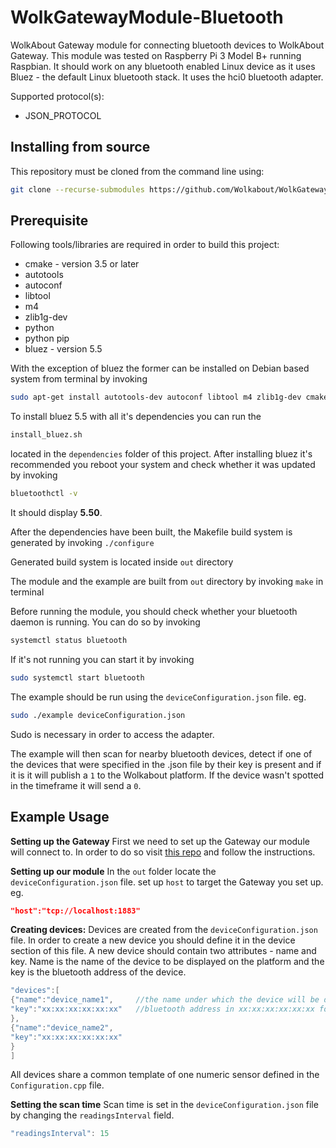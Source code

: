 # WolkGatewayModule-Bluetooth
WolkAbout Gateway module for connecting bluetooth devices to WolkAbout Gateway.
This module was tested on Raspberry Pi 3 Model B+ running Raspbian.
It should work on any bluetooth enabled Linux device as it uses Bluez - the default Linux bluetooth stack. It uses the hci0 bluetooth adapter.

Supported protocol(s):
* JSON_PROTOCOL

Installing from source
----------------------

This repository must be cloned from the command line using:
```sh
git clone --recurse-submodules https://github.com/Wolkabout/WolkGatewayModule-Bluetooth.git
```

Prerequisite
------
Following tools/libraries are required in order to build this project:

* cmake - version 3.5 or later
* autotools
* autoconf
* libtool
* m4
* zlib1g-dev
* python
* python pip
* bluez - version 5.5

With the exception of bluez the former can be installed on Debian based system from terminal by invoking

```sh
sudo apt-get install autotools-dev autoconf libtool m4 zlib1g-dev cmake libssl-dev
```

To install bluez 5.5 with all it's dependencies you can run the 
```sh
install_bluez.sh
```  
located in the `dependencies` folder of this project.
After installing bluez it's recommended you reboot your system and check whether it was updated by invoking
```sh
bluetoothctl -v
```
It should display **5.50**.

After the dependencies have been built, the Makefile build system is generated by invoking
`./configure`

Generated build system is located inside `out` directory


The module and the example are built from `out` directory by invoking
`make` in terminal

Before running the module, you should check whether your bluetooth daemon is running. You can do so by invoking
```sh
systemctl status bluetooth
```
If it's not running you can start it by invoking
```sh
sudo systemctl start bluetooth
```
The example should be run using the `deviceConfiguration.json` file.
eg. 
```sh
sudo ./example deviceConfiguration.json
```
Sudo is necessary in order to access the adapter. 

The example will then scan for nearby bluetooth devices, detect if one of the devices that were specified in the .json file
by their key is present and if it is it will publish a `1` to the Wolkabout platform. If the device wasn't spotted in the timeframe
it will send a `0`. 

Example Usage
-------------

**Setting up the Gateway**
First we need to set up the Gateway our module will connect to. In order to do so visit [this repo](https://github.com/Wolkabout/WolkGateway) and follow the instructions.

**Setting up our module**
In the `out` folder locate the `deviceConfiguration.json` file. 
set up `host` to target the Gateway you set up. eg.
```json
"host":"tcp://localhost:1883"
```

**Creating devices:**
Devices are created from the `deviceConfiguration.json` file. In order to create a new device you should define it in the device section of this file. A new device should contain two attributes - name and key. Name is the name of the device to be displayed on the platform and the key is the bluetooth address of the device.
```cpp
"devices":[
{"name":"device_name1",     //the name under which the device will be displayed on the platform
"key":"xx:xx:xx:xx:xx:xx"   //bluetooth address in xx:xx:xx:xx:xx:xx format. 
},
{"name":"device_name2",
"key":"xx:xx:xx:xx:xx:xx"
}
]
```
All devices share a common template of one numeric sensor defined in the `Configuration.cpp` file.

**Setting the scan time**
Scan time is set in the `deviceConfiguration.json` file by changing the `readingsInterval` field.
```cpp
"readingsInterval": 15
```